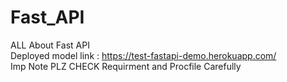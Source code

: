 # Fast_API
ALL About Fast API<br>
Deployed model link : https://test-fastapi-demo.herokuapp.com/<br>
Imp Note PLZ CHECK Requirment and Procfile Carefully
